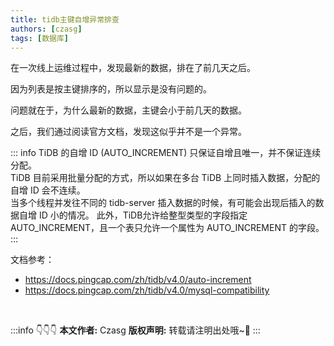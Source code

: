 ```yaml
---
title: tidb主键自增异常排查
authors: [czasg]
tags: [数据库]
---
```


在一次线上运维过程中，发现最新的数据，排在了前几天之后。

因为列表是按主键排序的，所以显示是没有问题的。

问题就在于，为什么最新的数据，主键会小于前几天的数据。

<!--truncate-->

之后，我们通过阅读官方文档，发现这似乎并不是一个异常。

::: info
TiDB 的自增 ID (AUTO_INCREMENT) 只保证自增且唯一，并不保证连续分配。    
TiDB 目前采用批量分配的方式，所以如果在多台 TiDB 上同时插入数据，分配的自增 ID 会不连续。    
当多个线程并发往不同的 tidb-server 插入数据的时候，有可能会出现后插入的数据自增 ID 小的情况。
此外，TiDB允许给整型类型的字段指定 AUTO_INCREMENT，且一个表只允许一个属性为 AUTO_INCREMENT 的字段。
:::

文档参考：
- https://docs.pingcap.com/zh/tidb/v4.0/auto-increment  
- https://docs.pingcap.com/zh/tidb/v4.0/mysql-compatibility


<br/>

:::info 👇👇👇
**本文作者:** Czasg
**版权声明:** 转载请注明出处哦~👮‍
:::
